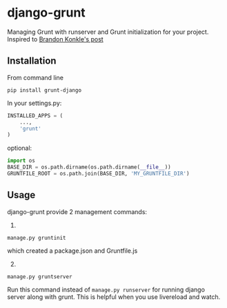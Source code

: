 django-grunt
============

Managing Grunt with runserver and Grunt initialization for your project.
Inspired to [Brandon Konkle's post](http://lincolnloop.com/blog/simplifying-your-django-frontend-tasks-grunt/)

Installation
----------
From command line

```
pip install grunt-django
```

In your settings.py:

```python
INSTALLED_APPS = (
    ...,
    'grunt'
)
```
optional:
```python
import os
BASE_DIR = os.path.dirname(os.path.dirname(__file__))
GRUNTFILE_ROOT = os.path.join(BASE_DIR, 'MY_GRUNTFILE_DIR')
```

Usage 
----
django-grunt provide 2 management commands:

1. 
```
manage.py gruntinit
``` 
which created a package.json and Gruntfile.js

2.
```
manage.py gruntserver
``` 
Run this command instead of ```manage.py runserver``` for running django server along with grunt. This is helpful when you use livereload and watch.




